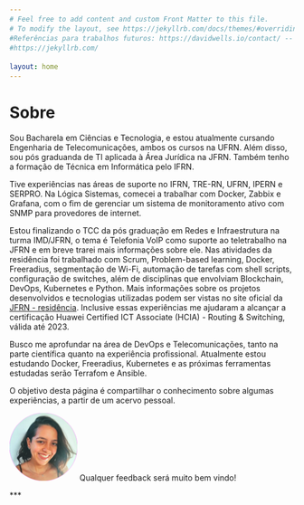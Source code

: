 ```yaml
---
# Feel free to add content and custom Front Matter to this file.
# To modify the layout, see https://jekyllrb.com/docs/themes/#overriding-theme-defaults
#Referências para trabalhos futuros: https://davidwells.io/contact/ -- inserir parte de contato
#https://jekyllrb.com/

layout: home
---
```

# Sobre


Sou Bacharela em Ciências e Tecnologia, e estou atualmente cursando Engenharia de Telecomunicações, ambos os cursos na UFRN. Além disso, sou pós graduanda de TI aplicada à Área Jurídica na JFRN. Também tenho a formação de Técnica em Informática pelo IFRN.

Tive experiências nas áreas de suporte no IFRN, TRE-RN, UFRN, IPERN e SERPRO. 
Na Lógica Sistemas, comecei a trabalhar com Docker, Zabbix e Grafana, com o fim de gerenciar um sistema de monitoramento ativo com SNMP para provedores de internet. 

Estou finalizando o TCC da pós graduação em Redes e Infraestrutura na turma IMD/JFRN, o tema é Telefonia VoIP como suporte ao teletrabalho na JFRN e em breve trarei mais informações sobre ele. Nas atividades da residência foi trabalhado com Scrum, Problem-based learning, Docker, Freeradius, segmentação de Wi-Fi, automação de tarefas com shell scripts, configuração de switches, além de disciplinas que envolviam Blockchain, DevOps, Kubernetes e Python.  Mais informações sobre os projetos desenvolvidos e tecnologias utilizadas podem ser vistas no site oficial da [JFRN - residência](https://residencia.jfrn.jus.br/).
Inclusive essas experiências me ajudaram a alcançar a certificação Huawei Certified ICT Associate (HCIA) - Routing & Switching, válida até 2023.


Busco me aprofundar na área de DevOps e Telecomunicações, tanto na parte científica quanto na experiência profissional. Atualmente estou estudando Docker, Freeradius, Kubernetes e as próximas ferramentas estudadas serão Terrafom e Ansible.

O objetivo desta página é compartilhar o conhecimento sobre algumas experiências, a partir de um acervo pessoal.


<p align="left">
<img src="/images/eu.png" alt="Ana Amarante" style="width:120px;height:120px;"/>
Qualquer feedback será muito bem vindo! 
</p>    
***
&nbsp;